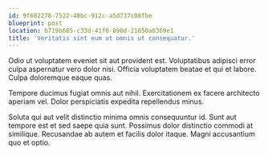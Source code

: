 ```yaml
---
id: 9f682278-7522-40bc-912c-a5d737c08fbe
blueprint: post
location: b719b685-c33d-41f0-890d-21850a8369e1
title: 'Veritatis sint eum ut omnis ut consequatur.'
---
```

Odio ut voluptatem eveniet sit aut provident est. Voluptatibus adipisci error culpa aspernatur vero dolor nisi. Officia voluptatem beatae et qui et labore. Culpa doloremque eaque quas.

Tempore ducimus fugiat omnis aut nihil. Exercitationem ex facere architecto aperiam vel. Dolor perspiciatis expedita repellendus minus.

Soluta qui aut velit distinctio minima omnis consequuntur id. Sunt aut tempore est et sed saepe quia sunt. Possimus dolor distinctio commodi at similique. Recusandae ab autem et facilis dolor itaque. Magni accusantium quo et optio.